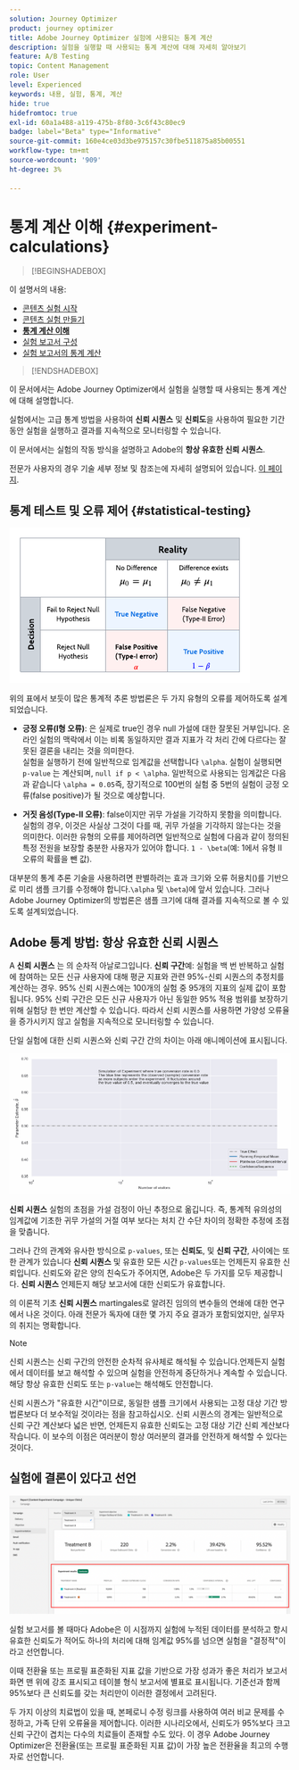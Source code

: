 ```yaml
---
solution: Journey Optimizer
product: journey optimizer
title: Adobe Journey Optimizer 실험에 사용되는 통계 계산
description: 실험을 실행할 때 사용되는 통계 계산에 대해 자세히 알아보기
feature: A/B Testing
topic: Content Management
role: User
level: Experienced
keywords: 내용, 실험, 통계, 계산
hide: true
hidefromtoc: true
exl-id: 60a1a488-a119-475b-8f80-3c6f43c80ec9
badge: label="Beta" type="Informative"
source-git-commit: 160e4ce03d3be975157c30fbe511875a85b00551
workflow-type: tm+mt
source-wordcount: '909'
ht-degree: 3%

---
```


# 통계 계산 이해 {#experiment-calculations}

>[!BEGINSHADEBOX]

이 설명서의 내용:

* [콘텐츠 실험 시작](get-started-experiment.md)
* [콘텐츠 실험 만들기](content-experiment.md)
* **[통계 계산 이해](experiment-calculations.md)**
* [실험 보고서 구성](reporting-configuration.md)
* [실험 보고서의 통계 계산](experiment-report-calculations.md)

>[!ENDSHADEBOX]

이 문서에서는 Adobe Journey Optimizer에서 실험을 실행할 때 사용되는 통계 계산에 대해 설명합니다.

실험에서는 고급 통계 방법을 사용하여 **신뢰 시퀀스** 및 **신뢰도**&#x200B;을 사용하여 필요한 기간 동안 실험을 실행하고 결과를 지속적으로 모니터링할 수 있습니다.

이 문서에서는 실험의 작동 방식을 설명하고 Adobe의 **항상 유효한 신뢰 시퀀스**.

전문가 사용자의 경우 기술 세부 정보 및 참조는에 자세히 설명되어 있습니다. [이 페이지](../campaigns/assets/confidence_sequence_technical_details.pdf).

## 통계 테스트 및 오류 제어 {#statistical-testing}

![](assets/technote_1.png)

위의 표에서 보듯이 많은 통계적 추론 방법론은 두 가지 유형의 오류를 제어하도록 설계되었습니다.

* **긍정 오류(I형 오류)**: 은 실제로 true인 경우 null 가설에 대한 잘못된 거부입니다. 온라인 실험의 맥락에서 이는 비록 동일하지만 결과 지표가 각 처리 간에 다르다는 잘못된 결론을 내리는 것을 의미한다.
   </br>실험을 실행하기 전에 일반적으로 임계값을 선택합니다 `\alpha`. 실험이 실행되면 `p-value` 는 계산되며, `null if p < \alpha`. 일반적으로 사용되는 임계값은 다음과 같습니다 `\alpha = 0.05`즉, 장기적으로 100번의 실험 중 5번의 실험이 긍정 오류(false positive)가 될 것으로 예상합니다.

* **거짓 음성(Type-II 오류)**: false이지만 귀무 가설을 기각하지 못함을 의미합니다. 실험의 경우, 이것은 사실상 그것이 다를 때, 귀무 가설을 기각하지 않는다는 것을 의미한다. 이러한 유형의 오류를 제어하려면 일반적으로 실험에 다음과 같이 정의된 특정 전원을 보장할 충분한 사용자가 있어야 합니다. `1 - \beta`(예: 1에서 유형 II 오류의 확률을 뺀 값).

대부분의 통계 추론 기술을 사용하려면 판별하려는 효과 크기와 오류 허용치()를 기반으로 미리 샘플 크기를 수정해야 합니다.`\alpha` 및 `\beta`)에 앞서 있습니다. 그러나 Adobe Journey Optimizer의 방법론은 샘플 크기에 대해 결과를 지속적으로 볼 수 있도록 설계되었습니다.

## Adobe 통계 방법: 항상 유효한 신뢰 시퀀스

A **신뢰 시퀀스** 는 의 순차적 아날로그입니다. **신뢰 구간**&#x200B;예: 실험을 백 번 반복하고 실험에 참여하는 모든 신규 사용자에 대해 평균 지표와 관련 95%-신뢰 시퀀스의 추정치를 계산하는 경우. 95% 신뢰 시퀀스에는 100개의 실험 중 95개의 지표의 실제 값이 포함됩니다. 95% 신뢰 구간은 모든 신규 사용자가 아닌 동일한 95% 적용 범위를 보장하기 위해 실험당 한 번만 계산할 수 있습니다. 따라서 신뢰 시퀀스를 사용하면 가양성 오류율을 증가시키지 않고 실험을 지속적으로 모니터링할 수 있습니다.

단일 실험에 대한 신뢰 시퀀스와 신뢰 구간 간의 차이는 아래 애니메이션에 표시됩니다.

![](assets/technote_2.gif)

**신뢰 시퀀스** 실험의 초점을 가설 검정이 아닌 추정으로 옮깁니다. 즉, 통계적 유의성의 임계값에 기초한 귀무 가설의 거절 여부 보다는 처치 간 수단 차이의 정확한 추정에 초점을 맞춥니다.

그러나 간의 관계와 유사한 방식으로 `p-values`, 또는 **신뢰도**, 및 **신뢰 구간**, 사이에는 또한 관계가 있습니다 **신뢰 시퀀스** 및 유효한 모든 시간 `p-values`또는 언제든지 유효한 신뢰입니다. 신뢰도와 같은 양의 친숙도가 주어지면, Adobe은 두 가지를 모두 제공합니다. **신뢰 시퀀스** 언제든지 해당 보고서에 대한 신뢰도가 유효합니다.

의 이론적 기초 **신뢰 시퀀스** martingales로 알려진 임의의 변수들의 연쇄에 대한 연구에서 나온 것이다. 아래 전문가 독자에 대한 몇 가지 주요 결과가 포함되었지만, 실무자의 취지는 명확합니다.

>[!NOTE]
>
>신뢰 시퀀스는 신뢰 구간의 안전한 순차적 유사체로 해석될 수 있습니다.언제든지 실험에서 데이터를 보고 해석할 수 있으며 실험을 안전하게 중단하거나 계속할 수 있습니다. 해당 항상 유효한 신뢰도 또는 `p-value`는 해석해도 안전합니다.

신뢰 시퀀스가 &quot;유효한 시간&quot;이므로, 동일한 샘플 크기에서 사용되는 고정 대상 기간 방법론보다 더 보수적일 것이라는 점을 참고하십시오. 신뢰 시퀀스의 경계는 일반적으로 신뢰 구간 계산보다 넓은 반면, 언제든지 유효한 신뢰도는 고정 대상 기간 신뢰 계산보다 작습니다. 이 보수의 이점은 여러분이 항상 여러분의 결과를 안전하게 해석할 수 있다는 것이다.

## 실험에 결론이 있다고 선언

![](assets/experimentation_report_2.png)

실험 보고서를 볼 때마다 Adobe은 이 시점까지 실험에 누적된 데이터를 분석하고 항시 유효한 신뢰도가 적어도 하나의 처리에 대해 임계값 95%를 넘으면 실험을 &quot;결정적&quot;이라고 선언합니다.

이때 전환율 또는 프로필 표준화된 지표 값을 기반으로 가장 성과가 좋은 처리가 보고서 화면 맨 위에 강조 표시되고 테이블 형식 보고서에 별표로 표시됩니다. 기준선과 함께 95%보다 큰 신뢰도를 갖는 처리만이 이러한 결정에서 고려된다.

두 가지 이상의 치료법이 있을 때, 본페로니 수정 링크를 사용하여 여러 비교 문제를 수정하고, 가족 단위 오류율을 제어합니다. 이러한 시나리오에서, 신뢰도가 95%보다 크고 신뢰 구간이 겹치는 다수의 치료들이 존재할 수도 있다. 이 경우 Adobe Journey Optimizer은 전환율(또는 프로필 표준화된 지표 값)이 가장 높은 전환율을 최고의 수행자로 선언합니다.
